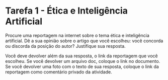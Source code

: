 # Tarefa 1 - Ética e Inteligência Artificial

Procure uma reportagem na internet sobre o tema ética e inteligência artificial. Dê a sua opinião sobre o artigo que você escolheu: você concorda ou discorda da posição do autor? Justifique sua resposta.

Você deve devolver além da sua resposta, o link da reportagem que você escolheu. Se você devolver um arquivo doc, coloque o link no documento. Se você devolver uma foto com o texto de sua resposta, coloque o link da reportagem como comentário privado da atividade.
